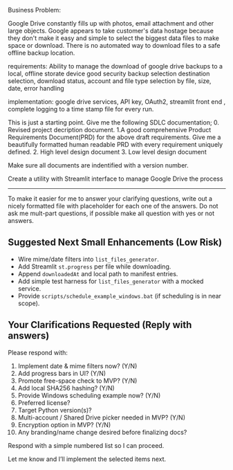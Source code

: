 

Business Problem: 

Google Drive constantly fills up with photos, email attachment and other large objects. Google appears to take customer's data hostage because they don't make it easy and simple to select the biggest data files to make space or download. There is no automated way to download files to a safe offline backup location.

requirements:
Ability to manage the download of google drive backups to a local, offline storate device
good security 
backup selection
 destination selection, download status, account and file type selection by file, size, date, error handling

 implementation: google drive services, API key, OAuth2, streamlit front end , complete logging to a time stamp file for every run. 


 This is just a starting point. Give me the following SDLC documentation; 
0. Revised project decription document.
 1.A good comprehensive Product Requirements Document(PRD) for the above draft requirements. Give me a beautifully formatted human readable PRD with every requirement uniquely defined.
 2. High level design document
 3. Low level design document
 
 Make sure all documents are indentified with a version number.

 Create a utility with Streamlit interface to manage Google Drive the process




*******************************************************

To make it easier for me to answer your clarifying questions, write out a nicely formatted file with placeholder for each one of the answers. Do not ask me mult-part questions, if possible make all question with yes or not answers.


## Suggested Next Small Enhancements (Low Risk)
- Wire mime/date filters into `list_files_generator`.
- Add Streamlit `st.progress` per file while downloading.
- Append `downloadedAt` and local path to manifest entries.
- Add simple test harness for `list_files_generator` with a mocked service.
- Provide `scripts/schedule_example_windows.bat` (if scheduling is in near scope).

## Your Clarifications Requested (Reply with answers)
Please respond with:
1. Implement date & mime filters now? (Y/N)
2. Add progress bars in UI? (Y/N)
3. Promote free-space check to MVP? (Y/N)
4. Add local SHA256 hashing? (Y/N)
5. Provide Windows scheduling example now? (Y/N)
6. Preferred license?
7. Target Python version(s)?
8. Multi-account / Shared Drive picker needed in MVP? (Y/N)
9. Encryption option in MVP? (Y/N)
10. Any branding/name change desired before finalizing docs?

Respond with a simple numbered list so I can proceed.

Let me know and I’ll implement the selected items next.